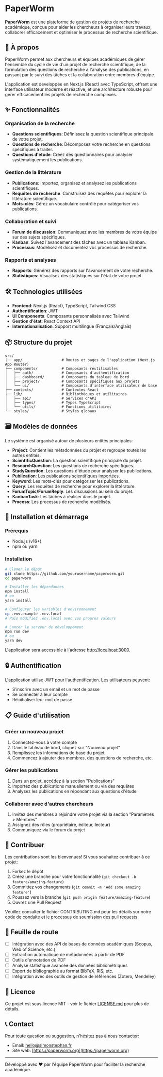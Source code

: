 # PaperWorm

**PaperWorm** est une plateforme de gestion de projets de recherche académique, conçue pour aider les chercheurs à organiser leurs travaux, collaborer efficacement et optimiser le processus de recherche scientifique.

## 📖 À propos

PaperWorm permet aux chercheurs et équipes académiques de gérer l'ensemble du cycle de vie d'un projet de recherche scientifique, de la formulation des questions de recherche à l'analyse des publications, en passant par le suivi des tâches et la collaboration entre membres d'équipe.

L'application est développée en Next.js (React) avec TypeScript, offrant une interface utilisateur moderne et réactive, et une architecture robuste pour gérer efficacement les projets de recherche complexes.

## ✨ Fonctionnalités

### Organisation de la recherche
- **Questions scientifiques**: Définissez la question scientifique principale de votre projet.
- **Questions de recherche**: Décomposez votre recherche en questions spécifiques à traiter.
- **Questions d'étude**: Créez des questionnaires pour analyser systématiquement les publications.

### Gestion de la littérature
- **Publications**: Importez, organisez et analysez les publications scientifiques.
- **Requêtes de recherche**: Construisez des requêtes pour explorer la littérature scientifique.
- **Mots-clés**: Gérez un vocabulaire contrôlé pour catégoriser vos publications.

### Collaboration et suivi
- **Forum de discussion**: Communiquez avec les membres de votre équipe sur des sujets spécifiques.
- **Kanban**: Suivez l'avancement des tâches avec un tableau Kanban.
- **Processus**: Modélisez et documentez vos processus de recherche.

### Rapports et analyses
- **Rapports**: Générez des rapports sur l'avancement de votre recherche.
- **Statistiques**: Visualisez des statistiques sur l'état de votre projet.

## 🛠️ Technologies utilisées

- **Frontend**: Next.js (React), TypeScript, Tailwind CSS
- **Authentification**: JWT
- **UI Components**: Composants personnalisés avec Tailwind
- **Gestion d'état**: React Context API
- **Internationalisation**: Support multilingue (Français/Anglais)

## 📦 Structure du projet

```
src/
├── app/                  # Routes et pages de l'application (Next.js App Router)
├── components/           # Composants réutilisables
│   ├── auth/             # Composants d'authentification
│   ├── dashboard/        # Composants du tableau de bord
│   ├── project/          # Composants spécifiques aux projets
│   └── ui/               # Composants d'interface utilisateur de base
├── contexts/             # Contextes React
├── lib/                  # Bibliothèques et utilitaires
│   ├── api/              # Services d'API
│   ├── types/            # Types TypeScript
│   └── utils/            # Fonctions utilitaires
└── styles/               # Styles globaux
```

## 🗃️ Modèles de données

Le système est organisé autour de plusieurs entités principales:

- **Project**: Contient les métadonnées du projet et regroupe toutes les autres entités.
- **ScientificQuestion**: La question scientifique principale du projet.
- **ResearchQuestion**: Les questions de recherche spécifiques.
- **StudyQuestion**: Les questions d'étude pour analyser les publications.
- **Publication**: Les publications scientifiques importées.
- **Keyword**: Les mots-clés pour catégoriser les publications.
- **Query**: Les requêtes de recherche pour explorer la littérature.
- **ForumTopic/ForumReply**: Les discussions au sein du projet.
- **KanbanTask**: Les tâches à réaliser dans le projet.
- **Process**: Les processus de recherche modélisés.

## 🚀 Installation et démarrage

### Prérequis
- Node.js (v16+)
- npm ou yarn

### Installation

```bash
# Cloner le dépôt
git clone https://github.com/yourusername/paperworm.git
cd paperworm

# Installer les dépendances
npm install
# ou
yarn install

# Configurer les variables d'environnement
cp .env.example .env.local
# Puis modifiez .env.local avec vos propres valeurs

# Lancer le serveur de développement
npm run dev
# ou
yarn dev
```

L'application sera accessible à l'adresse [http://localhost:3000](http://localhost:3000).

## 🔒 Authentification

L'application utilise JWT pour l'authentification. Les utilisateurs peuvent:
- S'inscrire avec un email et un mot de passe
- Se connecter à leur compte
- Réinitialiser leur mot de passe

## 📋 Guide d'utilisation

### Créer un nouveau projet
1. Connectez-vous à votre compte
2. Dans le tableau de bord, cliquez sur "Nouveau projet"
3. Remplissez les informations de base du projet
4. Commencez à ajouter des membres, des questions de recherche, etc.

### Gérer les publications
1. Dans un projet, accédez à la section "Publications"
2. Importez des publications manuellement ou via des requêtes
3. Analysez les publications en répondant aux questions d'étude

### Collaborer avec d'autres chercheurs
1. Invitez des membres à rejoindre votre projet via la section "Paramètres > Membres"
2. Assignez des rôles (propriétaire, éditeur, lecteur)
3. Communiquez via le forum du projet

## 👥 Contribuer

Les contributions sont les bienvenues! Si vous souhaitez contribuer à ce projet:

1. Forkez le dépôt
2. Créez une branche pour votre fonctionnalité (`git checkout -b feature/amazing-feature`)
3. Committez vos changements (`git commit -m 'Add some amazing feature'`)
4. Poussez vers la branche (`git push origin feature/amazing-feature`)
5. Ouvrez une Pull Request

Veuillez consulter le fichier CONTRIBUTING.md pour les détails sur notre code de conduite et le processus de soumission des pull requests.

## 📝 Feuille de route

- [ ] Intégration avec des API de bases de données académiques (Scopus, Web of Science, etc.)
- [ ] Extraction automatique de métadonnées à partir de PDF
- [ ] Outils d'annotation de PDF
- [ ] Analyse statistique avancée des données bibliométriques
- [ ] Export de bibliographie au format BibTeX, RIS, etc.
- [ ] Intégration avec des outils de gestion de références (Zotero, Mendeley)

## 📜 Licence

Ce projet est sous licence MIT - voir le fichier [LICENSE.md](LICENSE.md) pour plus de détails.

## 📞 Contact

Pour toute question ou suggestion, n'hésitez pas à nous contacter:

- Email: hello@simonstephan.fr
- Site web: [https://paperworm.org](https://paperworm.org)

---

Développé avec ❤️ par l'équipe PaperWorm pour faciliter la recherche académique.
